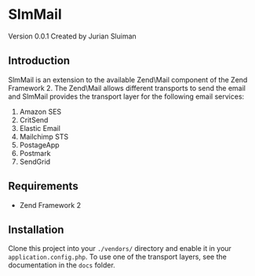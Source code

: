 SlmMail
===
Version 0.0.1 Created by Jurian Sluiman

Introduction
---
SlmMail is an extension to the available Zend\Mail component of the Zend Framework 2. The Zend\Mail allows different transports to send the email and SlmMail provides the transport layer for the following email services:

1. Amazon SES
2. CritSend
3. Elastic Email
4. Mailchimp STS
5. PostageApp
6. Postmark
7. SendGrid

Requirements
---
* Zend Framework 2

Installation
---
Clone this project into your `./vendors/` directory and enable it in your `application.config.php`. To use one of the transport layers, see the documentation in the `docs` folder.
